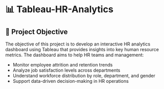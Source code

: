 # 📊 Tableau-HR-Analytics

## 🎯 Project Objective
The objective of this project is to develop an interactive HR analytics dashboard using Tableau that provides insights into key human resource metrics. The dashboard aims to help HR teams and management:
- Monitor employee attrition and retention trends
- Analyze job satisfaction levels across departments
- Understand workforce distribution by role, department, and gender
- Support data-driven decision-making in HR operations

